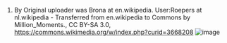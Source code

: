 1. By Original uploader was Brona at en.wikipedia. User:Roepers at nl.wikipedia - Transferred from en.wikipedia to Commons by Million_Moments., CC BY-SA 3.0, https://commons.wikimedia.org/w/index.php?curid=3668208 ![image](https://upload.wikimedia.org/wikipedia/commons/6/6f/Arabidopsis_thaliana.jpg)